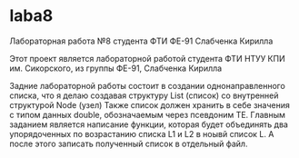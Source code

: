 # laba8
Лабораторная работа №8 студента ФТИ ФЕ-91 Слабченка Кирилла

Этот проект является лабораторной работой студента ФТИ НТУУ КПИ им. Сикорского, из группы ФЕ-91, Слабченка Кирилла

Задние лабораторной работы состоит в создании однонаправленного списка, что я делаю создавая структуру List (список) со внутренней структурой Node (узел)
Также список должен хранить в себе значения с типом данных double, обозначаемым через псевдоним TE. 
Главным заданием является написание функции, которая будет объединять два упорядоченных по возрастанию списка L1 и L2 в ноывй список L. А после этого записать полученный список в отдельный файл.
